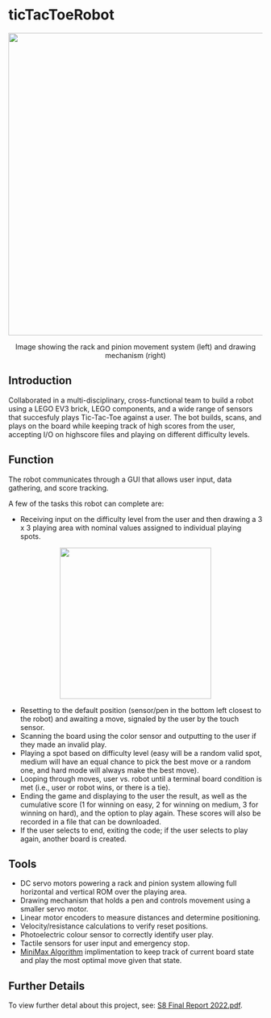 # ticTacToeRobot

<div align = "center">
  <img src = "https://github.com/will-mcintyre04/ticTacToeRobot/assets/78566536/6b3e0489-df6f-4a4a-8577-e2567067794d" width = "600px"></img>
  <p>Image showing the rack and pinion movement system (left) and drawing mechanism (right)</p>
</div>

## Introduction
Collaborated in a multi-disciplinary, cross-functional team to build a robot using a LEGO EV3 brick, LEGO components, and a wide range of sensors that succesfuly plays Tic-Tac-Toe against a user. The bot builds, scans, and plays on the board while keeping track of high scores from the user, accepting I/O on highscore files and playing on different difficulty levels.

## Function

The robot communicates through a GUI that allows user input, data gathering, and score tracking.

A few of the tasks this robot can complete are:
- Receiving input on the difficulty level from the user and then drawing a 3 x 3 playing area with nominal values assigned to individual playing spots.
<p align="center">
  <img src = "https://github.com/will-mcintyre04/ticTacToeRobot/assets/78566536/438dae3e-48fc-4772-8471-71817ce2353a" width = "300px">
</p>

- Resetting to the default position (sensor/pen in the bottom left closest to the robot) and awaiting a move, signaled by the user by the touch sensor.
- Scanning the board using the color sensor and outputting to the user if they made an invalid play.
- Playing a spot based on difficulty level (easy will be a random valid spot, medium will have an equal chance to pick the best move or a random one, and hard mode will always make the best move).
- Looping through moves, user vs. robot until a terminal board condition is met (i.e., user or robot wins, or there is a tie).
- Ending the game and displaying to the user the result, as well as the cumulative score (1 for winning on easy, 2 for winning on medium, 3 for winning on hard), and the option to play again. These scores will also be recorded in a file that can be downloaded.
- If the user selects to end, exiting the code; if the user selects to play again, another board is created.

## Tools

- DC servo motors powering a rack and pinion system allowing full horizontal and vertical ROM over the playing area.
- Drawing mechanism that holds a pen and controls movement using a smaller servo motor.
- Linear motor encoders to measure distances and determine positioning.
- Velocity/resistance calculations to verify reset positions.
- Photoelectric colour sensor to correctly identify user play.
- Tactile sensors for user input and emergency stop.
- <a href = "https://www.neverstopbuilding.com/blog/minimax"> MiniMax Algorithm</a> implimentation to keep track of current board state and play the most optimal move given that state.

## Further Details
To view further detal about this project, see: [S8 Final Report 2022.pdf](https://1drv.ms/b/s!Are-DBXFp-MYvRyf3Eisvor8FYIC?e=WdYvac).
